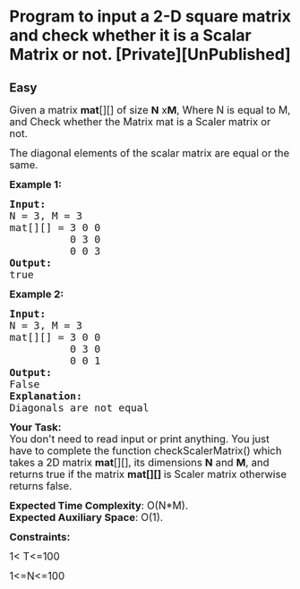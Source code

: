 # Program to input a 2-D square matrix and check whether it is a Scalar Matrix or not. [Private][UnPublished]
## Easy 
<div class="problem-statement">
                <p></p><p><span style="font-size:18px">Given a matrix&nbsp;<strong>mat</strong>[][] of size&nbsp;<strong>N</strong>&nbsp;x<strong>M</strong>, Where N is equal to M, and&nbsp;Check whether the Matrix mat is a Scaler matrix or not.</span></p>

<p><span style="font-size:18px">The diagonal elements of the scalar matrix are equal or the same.</span></p>

<p><strong><span style="font-size:18px">Example 1:</span></strong></p>

<pre><span style="font-size:18px"><strong>Input:</strong>
N = 3, M = 3
mat[][] = 3 0 0
          0 3 0
          0 0 3</span>
<strong><span style="font-size:18px">Output:</span></strong>
<span style="font-size:18px">true</span>
</pre>

<p><strong><span style="font-size:18px">Example 2:</span></strong></p>

<pre><span style="font-size:18px"><strong>Input:</strong>
N = 3, M = 3
mat[][] = 3 0 0
          0 3 0
          0 0 1</span>
<strong><span style="font-size:18px">Output:</span></strong>
<span style="font-size:18px">False</span>
<strong><span style="font-size:18px">Explanation:</span></strong>
<span style="font-size:18px">Diagonals are not equal</span></pre>

<p><span style="font-size:18px"><strong>Your Task:</strong><br>
You don't need to read input or print anything. You just have to complete the function checkScalerMatrix()&nbsp;which takes a 2D matrix&nbsp;<strong>mat</strong>[][],&nbsp;its dimensions&nbsp;<strong>N</strong>&nbsp;and <strong>M</strong>, and returns true if the matrix <strong>mat[][] </strong>is Scaler matrix otherwise returns false.</span></p>

<p><span style="font-size:18px"><strong>Expected Time Complexity</strong>:&nbsp;O(N*M).<br>
<strong>Expected Auxiliary Space</strong>:&nbsp;O(1).</span></p>

<p><strong><span style="font-size:18px">Constraints:</span></strong></p>

<p><span style="font-size:18px">1&lt; T&lt;=100</span></p>

<p><span style="font-size:18px">1&lt;=N&lt;=100</span></p>
 <p></p>
            </div>